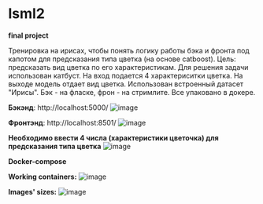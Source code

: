 # lsml2
**final project**

Тренировка на ирисах, чтобы понять логику работы бэка и фронта под капотом для предсказания типа цветка (на основе catboost). 
Цель: предсказать вид цветка по его характеристикам. Для решения задачи использован катбуст. 
На вход подается 4 характериситки цветка. На выходе модель отдает вид цветка. 
Использован встроенный датасет "Ирисы". 
Бэк - на фласке, фрон - на стримлите. Все упаковано в докере. 

**Бэкэнд**: http://localhost:5000/
![image](https://github.com/Ekaterina-Ivanch/lsml2/assets/112615409/8bf10118-c36d-4501-b6ac-288a3bb2e82c)

**Фронтэнд**: http://localhost:8501/ 
![image](https://github.com/Ekaterina-Ivanch/lsml2/assets/112615409/6a8db4f5-f67d-4b56-b36b-f2fa820bf068)



**Необходимо ввести 4 числа (характеристики цветочка) для предсказания типа цветка** 
![image](https://github.com/Ekaterina-Ivanch/lsml2/assets/112615409/b3f84109-04a9-4643-b520-2462fc4e9d7e)


**Docker-compose**

**Working containers:**
![image](https://github.com/Ekaterina-Ivanch/lsml2/assets/112615409/379f628b-fcb7-4c42-92df-04d7c4c59102)

**Images' sizes:**
![image](https://github.com/Ekaterina-Ivanch/lsml2/assets/112615409/ab7c0979-b31f-461a-85b3-ae56e3288b5c)

